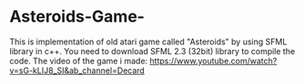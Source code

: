 # Asteroids-Game-
This is implementation of old atari game called "Asteroids" by using SFML library in c++.
You need to download SFML 2.3 (32bit) library to compile the code.
The video of the game i made:
https://www.youtube.com/watch?v=sG-kLIJ8_SI&ab_channel=Decard

